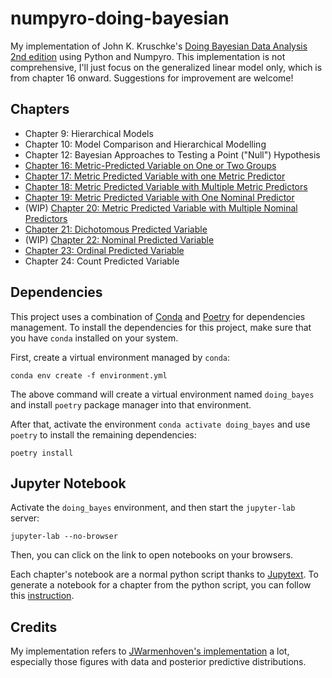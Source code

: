# numpyro-doing-bayesian

My implementation of John K. Kruschke's
[Doing Bayesian Data Analysis 2nd edition](https://sites.google.com/site/doingbayesiandataanalysis/what-s-new-in-2nd-ed)
using Python and Numpyro.
This implementation is not comprehensive,
I'll just focus on the generalized linear model only,
which is from chapter 16 onward.
Suggestions for improvement are welcome!

## Chapters

* Chapter 9: Hierarchical Models
* Chapter 10: Model Comparison and Hierarchical Modelling
* Chapter 12: Bayesian Approaches to Testing a Point ("Null") Hypothesis
* [Chapter 16: Metric-Predicted Variable on One or Two Groups](https://www.nguyenmbquan.space/numpyro-doing-bayesian/chapter_16)
* [Chapter 17: Metric Predicted Variable with one Metric Predictor](https://www.nguyenmbquan.space/numpyro-doing-bayesian/chapter_17)
* [Chapter 18: Metric Predicted Variable with Multiple Metric Predictors](https://www.nguyenmbquan.space/numpyro-doing-bayesian/chapter_18)
* [Chapter 19: Metric Predicted Variable with One Nominal Predictor](https://www.nguyenmbquan.space/numpyro-doing-bayesian/chapter_19)
* (WIP) [Chapter 20: Metric Predicted Variable with Multiple Nominal Predictors](https://www.nguyenmbquan.space/numpyro-doing-bayesian/chapter_20)
* [Chapter 21: Dichotomous Predicted Variable](https://www.nguyenmbquan.space/numpyro-doing-bayesian/chapter_21)
* (WIP) [Chapter 22: Nominal Predicted Variable](https://www.nguyenmbquan.space/numpyro-doing-bayesian/chapter_22)
* [Chapter 23: Ordinal Predicted Variable](https://www.nguyenmbquan.space/numpyro-doing-bayesian/chapter_23)
* Chapter 24: Count Predicted Variable

## Dependencies

This project uses a combination of [Conda](https://docs.conda.io/en/latest/)
and [Poetry](https://python-poetry.org/) for dependencies management.
To install the dependencies for this project, make sure that you have `conda` installed on your system.

First, create a virtual environment managed by `conda`:

```
conda env create -f environment.yml
```

The above command will create a virtual environment named `doing_bayes`
and install `poetry` package manager into that environment.

After that, activate the environment `conda activate doing_bayes`
and use `poetry` to install the remaining dependencies:

```
poetry install
```

## Jupyter Notebook

Activate the `doing_bayes` environment,
and then start the `jupyter-lab` server:

```
jupyter-lab --no-browser
```

Then, you can click on the link to open notebooks on your browsers.

Each chapter's notebook are a normal python script thanks to [Jupytext](https://jupytext.readthedocs.io/en/latest/).
To generate a notebook for a chapter from the python script, you can follow this [instruction](https://jupytext.readthedocs.io/en/latest/paired-notebooks.html#how-to-open-scripts-with-either-the-text-or-notebook-view-in-jupyter).

## Credits

My implementation refers to [JWarmenhoven's implementation](https://github.com/JWarmenhoven/DBDA-python) a lot,
especially those figures with data and posterior predictive distributions.
